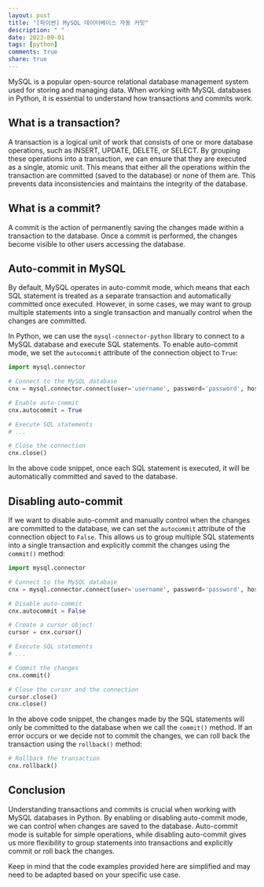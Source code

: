 ```yaml
---
layout: post
title: "[파이썬] MySQL 데이터베이스 자동 커밋"
description: " "
date: 2023-09-01
tags: [python]
comments: true
share: true
---
```


MySQL is a popular open-source relational database management system used for storing and managing data. When working with MySQL databases in Python, it is essential to understand how transactions and commits work.

## What is a transaction?

A transaction is a logical unit of work that consists of one or more database operations, such as INSERT, UPDATE, DELETE, or SELECT. By grouping these operations into a transaction, we can ensure that they are executed as a single, atomic unit. This means that either all the operations within the transaction are committed (saved to the database) or none of them are. This prevents data inconsistencies and maintains the integrity of the database.

## What is a commit?

A commit is the action of permanently saving the changes made within a transaction to the database. Once a commit is performed, the changes become visible to other users accessing the database.

## Auto-commit in MySQL

By default, MySQL operates in auto-commit mode, which means that each SQL statement is treated as a separate transaction and automatically committed once executed. However, in some cases, we may want to group multiple statements into a single transaction and manually control when the changes are committed.

In Python, we can use the `mysql-connector-python` library to connect to a MySQL database and execute SQL statements. To enable auto-commit mode, we set the `autocommit` attribute of the connection object to `True`:

```python
import mysql.connector

# Connect to the MySQL database
cnx = mysql.connector.connect(user='username', password='password', host='localhost', database='mydb')

# Enable auto-commit
cnx.autocommit = True

# Execute SQL statements
# ...

# Close the connection
cnx.close()
```

In the above code snippet, once each SQL statement is executed, it will be automatically committed and saved to the database.

## Disabling auto-commit

If we want to disable auto-commit and manually control when the changes are committed to the database, we can set the `autocommit` attribute of the connection object to `False`. This allows us to group multiple SQL statements into a single transaction and explicitly commit the changes using the `commit()` method:

```python
import mysql.connector

# Connect to the MySQL database
cnx = mysql.connector.connect(user='username', password='password', host='localhost', database='mydb')

# Disable auto-commit
cnx.autocommit = False

# Create a cursor object
cursor = cnx.cursor()

# Execute SQL statements
# ...

# Commit the changes
cnx.commit()

# Close the cursor and the connection
cursor.close()
cnx.close()
```

In the above code snippet, the changes made by the SQL statements will only be committed to the database when we call the `commit()` method. If an error occurs or we decide not to commit the changes, we can roll back the transaction using the `rollback()` method:

```python
# Rollback the transaction
cnx.rollback()
```

## Conclusion

Understanding transactions and commits is crucial when working with MySQL databases in Python. By enabling or disabling auto-commit mode, we can control when changes are saved to the database. Auto-commit mode is suitable for simple operations, while disabling auto-commit gives us more flexibility to group statements into transactions and explicitly commit or roll back the changes.

Keep in mind that the code examples provided here are simplified and may need to be adapted based on your specific use case.